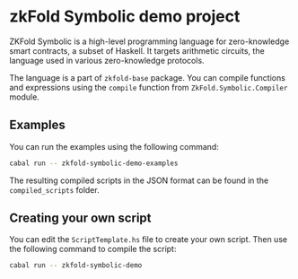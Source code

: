 # zkFold Symbolic demo project

ZKFold Symbolic is a high-level programming language for zero-knowledge smart contracts, a subset of Haskell. It targets arithmetic circuits, the language used in various zero-knowledge protocols.

The language is a part of `zkfold-base` package. You can compile functions and expressions using the `compile` function from `ZkFold.Symbolic.Compiler` module.

## Examples

You can run the examples using the following command:

```bash
cabal run -- zkfold-symbolic-demo-examples
```

The resulting compiled scripts in the JSON format can be found in the `compiled_scripts` folder.

## Creating your own script

You can edit the `ScriptTemplate.hs` file to create your own script. Then use the following command to compile the script:
```bash
cabal run -- zkfold-symbolic-demo
```